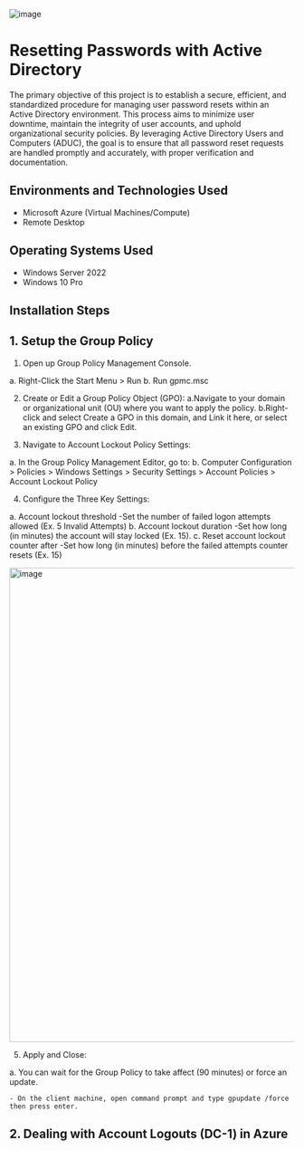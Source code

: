 <p align="center">
  
![image](https://github.com/user-attachments/assets/2242f440-7d95-4a4f-9bf3-b4b462d80442)

</p>

<h1>Resetting Passwords with Active Directory</h1>
The primary objective of this project is to establish a secure, efficient, and standardized procedure for managing user password resets within an Active Directory environment. This process aims to minimize user downtime, maintain the integrity of user accounts, and uphold organizational security policies. By leveraging Active Directory Users and Computers (ADUC), the goal is to ensure that all password reset requests are handled promptly and accurately, with proper verification and documentation.<br />

<h2>Environments and Technologies Used</h2>

- Microsoft Azure (Virtual Machines/Compute)
- Remote Desktop

<h2>Operating Systems Used </h2>

- Windows Server 2022
- Windows 10 Pro

<h2>Installation Steps</h2>

<h2>1. Setup the Group Policy  </h2>

1. Open up Group Policy Management Console.
   
  a. Right-Click the Start Menu > Run 
  b. Run gpmc.msc
  
2. Create or Edit a Group Policy Object (GPO):
  a.Navigate to your domain or organizational unit (OU) where you want to apply the policy.
  b.Right-click and select Create a GPO in this domain, and Link it here, or select an existing GPO and click Edit.

3. Navigate to Account Lockout Policy Settings:
   
  a. In the Group Policy Management Editor, go to:
  b. Computer Configuration > Policies > Windows Settings > Security Settings > Account Policies > Account Lockout Policy

4. Configure the Three Key Settings:

  a. Account lockout threshold
    -Set the number of failed logon attempts allowed (Ex. 5 Invalid Attempts)
  b. Account lockout duration
    -Set how long (in minutes) the account will stay locked (Ex. 15).
  c. Reset account lockout counter after
    -Set how long (in minutes) before the failed attempts counter resets (Ex. 15)

<img width="1463" height="838" alt="image" src="https://github.com/user-attachments/assets/74bb36c0-3178-41cd-9ec7-250a5a2480c2" />


5. Apply and Close:

  a. You can wait for the Group Policy to take affect (90 minutes) or force an update.
  
    - On the client machine, open command prompt and type gpupdate /force then press enter.


<h2>2. Dealing with Account Logouts  (DC-1) in Azure</h2>

































  
